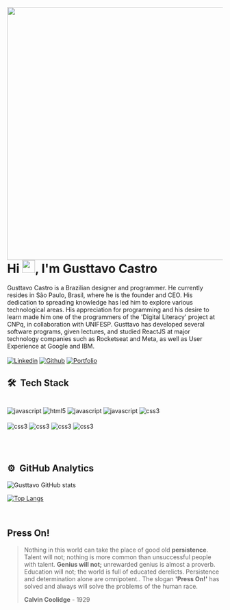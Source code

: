 <img align="right" height="590em" src="https://raw.githubusercontent.com/gist/castrogusttavo/2858517f1ddfd911340f9678a87b4564/raw/a05de23021778d5cc6fdc37aed68c159b6240967/githubcard.svg"/>
<h1>Hi <img src="https://raw.githubusercontent.com/kaueMarques/kaueMarques/master/hi.gif" height="30px">, I'm Gusttavo Castro</h1>

Gusttavo Castro is a Brazilian designer and programmer. He currently resides in São Paulo, Brasil, where he is the founder and CEO. His dedication to spreading knowledge has led him to explore various technological areas. His appreciation for programming and his desire to learn made him one of the programmers of the 'Digital Literacy' project at CNPq, in collaboration with UNIFESP. Gusttavo has developed several software programs, given lectures, and studied ReactJS at major technology companies such as Rocketseat and Meta, as well as User Experience at Google and IBM.
<br/>
<br/>
[![Linkedin](https://img.shields.io/badge/LinkedIn-black?style=for-the-badge&logo=linkedin&logoColor=9580ff)](https://www.linkedin.com/in/castrogusttavo/)
[![Github](https://img.shields.io/badge/GitHub-100000?style=for-the-badge&logo=github&logoColor=9580ff)](https://github.com/castrogusttavo)
[![Portfolio](https://img.shields.io/badge/Portfolio-black.svg?style=for-the-badge&logo=supabase&logoColor=9580ff)](https://castrogusttavo.vercel.app)


<h2>🛠 &nbsp;Tech Stack</h2>

<div style="display: inline_block"><br/>
    <img align="center" alt="javascript" src="https://img.shields.io/badge/next%20js-black?style=for-the-badge&logo=nextdotjs&logoColor=white" />
    <img align="center" alt="html5" src="https://img.shields.io/badge/React%20js-black?style=for-the-badge&logo=react&logoColor=white" />
    <img align="center" alt="javascript" src="https://img.shields.io/badge/TypeScript-black?style=for-the-badge&logo=typescript&logoColor=white" />
    <img align="center" alt="javascript" src="https://img.shields.io/badge/JavaScript-black?style=for-the-badge&logo=javascript&logoColor=white" />
    <img align="center" alt="css3" src="https://img.shields.io/badge/Tailwind-black?style=for-the-badge&logo=tailwind-css&logoColor=white" />  
    <br/>
    <br/>
    <img align="center" alt="css3" src="https://img.shields.io/badge/vercel-black.svg?style=for-the-badge&logo=vercel&logoColor=white" />
    <img align="center" alt="css3" src="https://img.shields.io/badge/github-black.svg?style=for-the-badge&logo=github&logoColor=white" />
    <img align="center" alt="css3" src="https://img.shields.io/badge/Firebase-black.svg?style=for-the-badge&logo=firebase&logoColor=white" />
    <img align="center" alt="css3" src="https://img.shields.io/badge/Figma-black.svg?style=for-the-badge&logo=figma&logoColor=white" />
</div>

<br/><br/>

<h2>⚙️ &nbsp;GitHub Analytics</h2>

![Gusttavo GitHub stats](https://github-readme-stats.vercel.app/api?username=castrogusttavo&show_icons=true&theme=dark)

[![Top Langs](https://github-readme-stats.vercel.app/api/top-langs/?username=castrogusttavo&theme=dark&layout=compact)](https://github.com/castrogusttavo/github-readme-stats&theme=dark)

<br/>

<h2>Press On!</h2>

> Nothing in this world can take the place of good old **persistence**. Talent will not; nothing is more common than unsuccessful people with talent. **Genius will not;** unrewarded genius is almost a proverb. Education will not; the world is full of educated derelicts. Persistence and determination alone are omnipotent.. The slogan **'Press On!'** has solved and always will solve the problems of the human race.
>
> **Calvin Coolidge** - 1929

